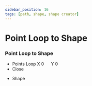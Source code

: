 ```yaml
---
sidebar_position: 16
tags: [path, shape, shape creator]
---
```


# Point Loop to Shape

<div className="patch-container">
    <div className="patch processor">
        <h3>Point Loop to Shape</h3>
        <ul className="inputs">
            <li>Points Loop X <span>0</span> &nbsp;&nbsp;&nbsp;&nbsp; Y <span>0</span></li>
            <li>Close<span class="checkbox-off"></span></li>
        </ul>
        <ul className="outputs">
            <li>Shape</li>
        </ul>
    </div>
</div>
